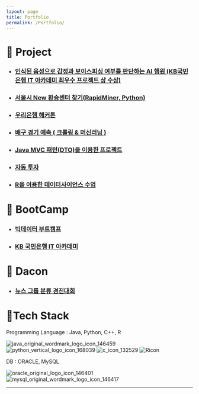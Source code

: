 ```yaml
---
layout: page
title: Portfolio
permalink: /Portfolio/
---
```


# 🚀 Project

- ### [인식된 음성으로 감정과 보이스피싱 여부를 판단하는 AI 행원 (KB국민은행 IT 아카데미 최우수 프로젝트 상 수상)](https://github.com/kbAcademyBclassSuperTeam)

- ### [서울시 New 환승센터 찾기(RapidMiner, Python)](https://github.com/SonHyeono/Analyze-public-transportation-data)

- ### [우리은행 해커톤](https://github.com/SonHyeono/Woori-hackathon)

- ### [배구 경기 예측 ( 크롤링 & 머신러닝 )](https://github.com/SonHyeono/KB_IT_Academy/tree/main/%EB%8D%B0%EC%9D%B4%ED%84%B0%EB%B6%84%EC%84%9D/KOVO%20%ED%95%9C%EA%B5%AD%EB%B0%B0%EA%B5%AC%EC%97%B0%EB%A7%B9%20V%EB%A6%AC%EA%B7%B8%20%EC%98%88%EC%B8%A1)

- ### [Java MVC 패턴(DTO)을 이용한 프로젝트](https://github.com/SonHyeono/Mini-Project-MVC)

- ### [자동 투자](https://github.com/SonHyeono/Automatic-Investment)

- ### [R을 이용한 데이터사이언스 수업](https://github.com/SonHyeono/DataScienceClass)

# 🚀 BootCamp

- ### [빅데이터 부트캠프](https://sonhyeono.github.io/category/#BootCamp)

- ### [KB 국민은행 IT 아카데미](https://sonhyeono.github.io/category/#KB-IT-Academy)

# 🚀 Dacon

- ### [뉴스 그룹 분류 경진대회](https://github.com/SonHyeono/DACON/tree/main/%EB%89%B4%EC%8A%A4%EA%B7%B8%EB%A3%B9_%EB%B6%84%EB%A5%98_%EA%B2%BD%EC%A7%84%EB%8C%80%ED%9A%8C)

# 🚀Tech Stack

Programming Language : Java, Python, C++, R

![java_original_wordmark_logo_icon_146459](https://user-images.githubusercontent.com/26592315/151185266-24387fdc-07c0-4a08-89e1-f9d28b4be426.png)
![python_vertical_logo_icon_168039](https://user-images.githubusercontent.com/26592315/151185260-b3349640-568a-40c6-a3f0-ebfecc941575.png)
![c_icon_132529](https://user-images.githubusercontent.com/26592315/151185261-2fb82558-9958-4c16-b087-0e4cc8f6a827.png)
![Ricon](https://user-images.githubusercontent.com/26592315/153130827-710e9c7e-d194-4d87-b648-2b3a62b2b92b.png)

DB : ORACLE, MySQL

![oracle_original_logo_icon_146401](https://user-images.githubusercontent.com/26592315/151185256-1b858139-efae-4077-b403-567d3dc12cd6.png)
![mysql_original_wordmark_logo_icon_146417](https://user-images.githubusercontent.com/26592315/151185200-d0301d22-54a9-439c-97ef-a020a3235b5e.png)

---
